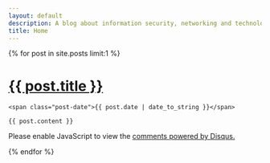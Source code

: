 ```yaml
---
layout: default
description: A blog about information security, networking and technology
title: Home
---
```

{% for post in site.posts limit:1 %}
<div class="post">
    <h1 class="post-title">
      <a href="{{ post.url }}">
        {{ post.title }}
      </a>
    </h1>

    <span class="post-date">{{ post.date | date_to_string }}</span>

    {{ post.content }}
</div>

<div id="disqus_thread"></div>
<script>
var disqus_config = function () {
this.page.url = '{{ site.url }}{{ post.url }}';  // Replace PAGE_URL with your page's canonical URL variable
this.page.identifier = '{{ post.url }}'; // Replace PAGE_IDENTIFIER with your page's unique identifier variable
};
(function() { // DON'T EDIT BELOW THIS LINE
var d = document, s = d.createElement('script');
s.src = '//idafchev.disqus.com/embed.js';
s.setAttribute('data-timestamp', +new Date());
(d.head || d.body).appendChild(s);
})();
</script>
<noscript>Please enable JavaScript to view the <a href="https://disqus.com/?ref_noscript">comments powered by Disqus.</a></noscript>

{% endfor %}
